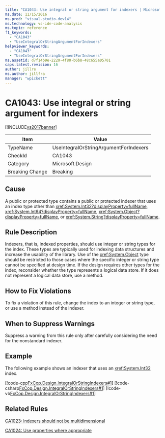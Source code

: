 ```yaml
---
title: "CA1043: Use integral or string argument for indexers | Microsoft Docs"
ms.date: 11/15/2016
ms.prod: "visual-studio-dev14"
ms.technology: vs-ide-code-analysis
ms.topic: reference
f1_keywords:
  - "CA1043"
  - "UseIntegralOrStringArgumentForIndexers"
helpviewer_keywords:
  - "CA1043"
  - "UseIntegralOrStringArgumentForIndexers"
ms.assetid: d7f14b9e-2220-4f80-b6b8-48c655a05701
caps.latest.revision: 16
author: jillre
ms.author: jillfra
manager: "wpickett"
---
```

# CA1043: Use integral or string argument for indexers
[!INCLUDE[vs2017banner](../includes/vs2017banner.md)]

|Item|Value|
|-|-|
|TypeName|UseIntegralOrStringArgumentForIndexers|
|CheckId|CA1043|
|Category|Microsoft.Design|
|Breaking Change|Breaking|

## Cause
 A public or protected type contains a public or protected indexer that uses an index type other than <xref:System.Int32?displayProperty=fullName>, <xref:System.Int64?displayProperty=fullName>, <xref:System.Object?displayProperty=fullName>, or <xref:System.String?displayProperty=fullName>.

## Rule Description
 Indexers, that is, indexed properties, should use integer or string types for the index. These types are typically used for indexing data structures and increase the usability of the library. Use of the <xref:System.Object> type should be restricted to those cases where the specific integer or string type cannot be specified at design time. If the design requires other types for the index, reconsider whether the type represents a logical data store. If it does not represent a logical data store, use a method.

## How to Fix Violations
 To fix a violation of this rule, change the index to an integer or string type, or use a method instead of the indexer.

## When to Suppress Warnings
 Suppress a warning from this rule only after carefully considering the need for the nonstandard indexer.

## Example
 The following example shows an indexer that uses an <xref:System.Int32> index.

 [!code-cpp[FxCop.Design.IntegralOrStringIndexers#1](../snippets/cpp/VS_Snippets_CodeAnalysis/FxCop.Design.IntegralOrStringIndexers/cpp/FxCop.Design.IntegralOrStringIndexers.cpp#1)]
 [!code-csharp[FxCop.Design.IntegralOrStringIndexers#1](../snippets/csharp/VS_Snippets_CodeAnalysis/FxCop.Design.IntegralOrStringIndexers/cs/FxCop.Design.IntegralOrStringIndexers.cs#1)]
 [!code-vb[FxCop.Design.IntegralOrStringIndexers#1](../snippets/visualbasic/VS_Snippets_CodeAnalysis/FxCop.Design.IntegralOrStringIndexers/vb/FxCop.Design.IntegralOrStringIndexers.vb#1)]

## Related Rules
 [CA1023: Indexers should not be multidimensional](../code-quality/ca1023-indexers-should-not-be-multidimensional.md)

 [CA1024: Use properties where appropriate](../code-quality/ca1024-use-properties-where-appropriate.md)
